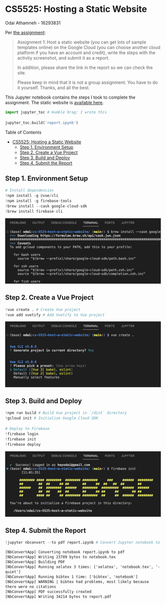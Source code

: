 # CS5525: Hosting a Static Website

Odai Athamneh - 16293831

Per [the assignment](https://umsystem.instructure.com/courses/238738/assignments/2363628):

> Assignment 1: Host a static website (you can get lots of sample templates online) on the Google Cloud (you can choose another cloud platform if you have an account and credit), write the steps with the activity screenshot, and submit it as a report.
> 
> In addition, please share the link in the report so we can check the site.
> 
> Please keep in mind that it is not a group assignment. You have to do it yourself. Thanks, and all the best.

This Jupyter notebook contains the steps I took to complete the assignment. The static website is [available here](https://cs-5525-static-website.web.app/).


```python
import jupyter_toc # Humble brag: I wrote this

jupyter_toc.build('report.ipynb')
```


Table of Contents
- [CS5525: Hosting a Static Website](#cs5525:-hosting-a-static-website)
    - [Step 1. Environment Setup](##step-1.-environment-setup)
    - [Step 2. Create a Vue Project](##step-2.-create-a-vue-project)
    - [Step 3. Build and Deploy](##step-3.-build-and-deploy)
    - [Step 4. Submit the Report](##step-4.-submit-the-report)


## Step 1. Environment Setup


```python
# Install dependencies
!npm install -g @vue/cli
!npm install -g firebase-tools
!brew install --cask google-cloud-sdk
!brew install firebase-cli
```

<img src="./screenshots/step1.png" alt="Step 3" width="600"/>

## Step 2. Create a Vue Project


```python
!vue create . # Create Vue project
!vue add vuetify # Add Vuetify to Vue project
```

<img src="./screenshots/step2.png" alt="Step 3" width="600"/>

## Step 3. Build and Deploy


```python
!npm run build # Build Vue project in `/dist` directory
!gcloud init # Initialize Google Cloud SDK

# Deploy to Firebase
!firebase login
!firebase init
!firebase deploy
```

<img src="./screenshots/step3.png" alt="Step 3" width="600"/>

## Step 4. Submit the Report


```python
!jupyter nbconvert --to pdf report.ipynb # Convert Jupyter notebook to PDF for submission
```

    [NbConvertApp] Converting notebook report.ipynb to pdf
    [NbConvertApp] Writing 23789 bytes to notebook.tex
    [NbConvertApp] Building PDF
    [NbConvertApp] Running xelatex 3 times: ['xelatex', 'notebook.tex', '-quiet']
    [NbConvertApp] Running bibtex 1 time: ['bibtex', 'notebook']
    [NbConvertApp] WARNING | bibtex had problems, most likely because there were no citations
    [NbConvertApp] PDF successfully created
    [NbConvertApp] Writing 34214 bytes to report.pdf

